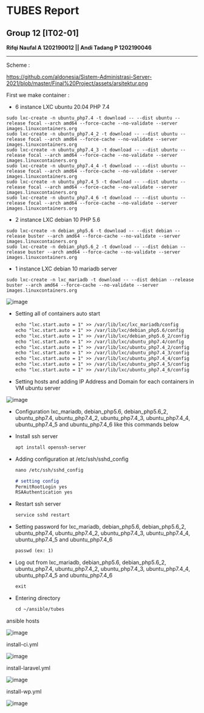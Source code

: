 # **TUBES Report**

## Group 12 [IT02-01]

**Rifqi Naufal A 1202190012 || Andi Tadang P 1202190046**

<hr> 

Scheme :

https://github.com/aldonesia/Sistem-Administrasi-Server-2021/blob/master/Final%20Project/assets/arsitektur.png

First we make container :

- 6 instance LXC ubuntu 20.04 PHP 7.4
```
sudo lxc-create -n ubuntu_php7.4 -t download -- --dist ubuntu --release focal --arch amd64 --force-cache --no-validate --server images.linuxcontainers.org
sudo lxc-create -n ubuntu_php7.4_2 -t download -- --dist ubuntu --release focal --arch amd64 --force-cache --no-validate --server images.linuxcontainers.org
sudo lxc-create -n ubuntu_php7.4_3 -t download -- --dist ubuntu --release focal --arch amd64 --force-cache --no-validate --server images.linuxcontainers.org
sudo lxc-create -n ubuntu_php7.4_4 -t download -- --dist ubuntu --release focal --arch amd64 --force-cache --no-validate --server images.linuxcontainers.org
sudo lxc-create -n ubuntu_php7.4_5 -t download -- --dist ubuntu --release focal --arch amd64 --force-cache --no-validate --server images.linuxcontainers.org
sudo lxc-create -n ubuntu_php7.4_6 -t download -- --dist ubuntu --release focal --arch amd64 --force-cache --no-validate --server images.linuxcontainers.org
```

- 2 instance LXC debian 10 PHP 5.6
```
sudo lxc-create -n debian_php5.6 -t download -- --dist debian --release buster --arch amd64 --force-cache --no-validate --server images.linuxcontainers.org
sudo lxc-create -n debian_php5.6_2 -t download -- --dist debian --release buster --arch amd64 --force-cache --no-validate --server images.linuxcontainers.org
```

- 1 instance LXC debian 10 mariadb server
```
sudo lxc-create -n lxc_mariadb -t download -- --dist debian --release buster --arch amd64 --force-cache --no-validate --server images.linuxcontainers.org
```

![image](https://user-images.githubusercontent.com/93064971/152371641-bd6c06da-c466-4725-9c59-80a620007217.png)

- Setting all of containers auto start

    ```markdown
    echo "lxc.start.auto = 1" >> /var/lib/lxc/lxc_mariadb/config
    echo "lxc.start.auto = 1" >> /var/lib/lxc/debian_php5.6/config
    echo "lxc.start.auto = 1" >> /var/lib/lxc/debian_php5.6_2/config
    echo "lxc.start.auto = 1" >> /var/lib/lxc/ubuntu_php7.4/config
    echo "lxc.start.auto = 1" >> /var/lib/lxc/ubuntu_php7.4_2/config
    echo "lxc.start.auto = 1" >> /var/lib/lxc/ubuntu_php7.4_3/config
    echo "lxc.start.auto = 1" >> /var/lib/lxc/ubuntu_php7.4_4/config
    echo "lxc.start.auto = 1" >> /var/lib/lxc/ubuntu_php7.4_5/config
    echo "lxc.start.auto = 1" >> /var/lib/lxc/ubuntu_php7.4_6/config
    ```
- Setting hosts and adding IP Address and Domain for each containers in VM ubuntu server 

![image](https://user-images.githubusercontent.com/93064971/152372435-a08c1609-9f21-4655-ab95-57f575f423e8.png)

- Configuration lxc_mariadb, debian_php5.6, debian_php5.6_2, ubuntu_php7.4, ubuntu_php7.4_2, ubuntu_php7.4_3, ubuntu_php7.4_4, ubuntu_php7.4_5 and ubuntu_php7.4_6 like this       commands below

- Install ssh server

    ```markdown
    apt install openssh-server
    ```

- Adding configuration at /etc/ssh/sshd_config

    ```markdown
    nano /etc/ssh/sshd_config
    
    # setting config
    PermitRootLogin yes
    RSAAuthentication yes
    ```

- Restart ssh server

    ```markdown
    service sshd restart
    ```

- Setting password for lxc_mariadb, debian_php5.6, debian_php5.6_2, ubuntu_php7.4, ubuntu_php7.4_2, ubuntu_php7.4_3, ubuntu_php7.4_4, ubuntu_php7.4_5 and ubuntu_php7.4_6

    ```markdown
    passwd (ex: 1)
    ```

- Log out from lxc_mariadb, debian_php5.6, debian_php5.6_2, ubuntu_php7.4, ubuntu_php7.4_2, ubuntu_php7.4_3, ubuntu_php7.4_4, ubuntu_php7.4_5 and ubuntu_php7.4_6

    ```markdown
    exit
    ```

- Entering directory

    ```markdown
    cd ~/ansible/tubes
    ```

ansible hosts

![image](https://user-images.githubusercontent.com/93064971/152370357-39b7a8d2-ec1b-4462-b77f-be31b37563a4.png)

install-ci.yml

![image](https://user-images.githubusercontent.com/93064971/152370626-f345a47c-ace0-4d87-abc7-42408c343e29.png)

install-laravel.yml

![image](https://user-images.githubusercontent.com/93064971/152370846-47bd5919-c131-47a6-b18e-8ad746fca5a8.png)

install-wp.yml

![image](https://user-images.githubusercontent.com/93064971/152371010-a604fcbe-4c61-4fc9-a11f-a5f6cb7bc89d.png)

